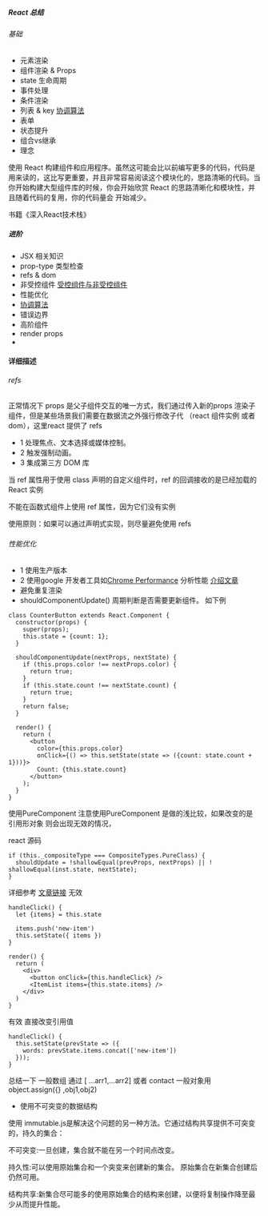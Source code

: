 
##### React 总结

###### 基础
* 元素渲染 
* 组件渲染 & Props
* state  生命周期
* 事件处理
* 条件渲染
* 列表 & key  [协调算法](https://doc.react-china.org/docs/reconciliation.html#%E9%80%92%E5%BD%92%E5%AD%90%E8%8A%82%E7%82%B9)
* 表单
* 状态提升
* 组合vs继承
* 理念

 使用 React 构建组件和应用程序。虽然这可能会比以前编写更多的代码，代码是用来读的，这比写更重要，并且非常容易阅读这个模块化的，思路清晰的代码。当你开始构建大型组件库的时候，你会开始欣赏 React 的思路清晰化和模块性，并且随着代码的复用，你的代码量会 开始减少。
 
 书籍《深入React技术栈》
 
 ##### 进阶
 * JSX 相关知识
 * prop-type 类型检查
 * refs & dom 
 * 非受控组件  [受控组件与非受控组件](http://goshakkk.name/controlled-vs-uncontrolled-inputs-react/) 
 * 性能优化
 * [协调算法](https://doc.react-china.org/docs/reconciliation.html#%E9%80%92%E5%BD%92%E5%AD%90%E8%8A%82%E7%82%B9)
 * 错误边界
 * 高阶组件
 * render props
 * 




#### 详细描述
###### refs
正常情况下 props 是父子组件交互的唯一方式，我们通过传入新的props 渲染子组件，但是某些场景我们需要在数据流之外强行修改子代 （react 组件实例 或者 dom），这里react 提供了 refs
* 1 处理焦点、文本选择或媒体控制。
* 2 触发强制动画。
* 3 集成第三方 DOM 库

当 ref 属性用于使用 class 声明的自定义组件时，ref 的回调接收的是已经加载的 React 实例

不能在函数式组件上使用 ref 属性，因为它们没有实例

使用原则：如果可以通过声明式实现，则尽量避免使用 refs

###### 性能优化
* 1 使用生产版本
* 2 使用google 开发者工具如[Chrome Performance](https://developers.google.com/web/tools/chrome-devtools/evaluate-performance/timeline-tool)  分析性能  [介绍文章](https://building.calibreapp.com/debugging-react-performance-with-react-16-and-chrome-devtools-c90698a522ad)
* 避免重复渲染
* shouldComponentUpdate() 周期判断是否需要更新组件。
如下例

```
class CounterButton extends React.Component {
  constructor(props) {
    super(props);
    this.state = {count: 1};
  }

  shouldComponentUpdate(nextProps, nextState) {
    if (this.props.color !== nextProps.color) {
      return true;
    }
    if (this.state.count !== nextState.count) {
      return true;
    }
    return false;
  }

  render() {
    return (
      <button
        color={this.props.color}
        onClick={() => this.setState(state => ({count: state.count + 1}))}>
        Count: {this.state.count}
      </button>
    );
  }
}
```
使用PureComponent 注意使用PureComponent 是做的浅比较，如果改变的是 引用形对象 则会出现无效的情况，

react 源码
```
if (this._compositeType === CompositeTypes.PureClass) {
  shouldUpdate = !shallowEqual(prevProps, nextProps) || ! shallowEqual(inst.state, nextState);
}

```
详细参考
[文章链接](http://www.zcfy.cc/article/why-and-how-to-use-purecomponent-in-react-js-60devs)
无效 

```
handleClick() {
  let {items} = this.state

  items.push('new-item')
  this.setState({ items })
}

render() {
  return (
    <div>
      <button onClick={this.handleClick} />
      <ItemList items={this.state.items} />
    </div>
  )
}

```
有效 直接改变引用值

```
handleClick() {
  this.setState(prevState => ({
    words: prevState.items.concat(['new-item'])
  }));
}
```
总结一下 一般数组 通过 [ ...arr1,...arr2] 或者 contact  一般对象用 object.assign({} ,obj1,obj2)

* 使用不可突变的数据结构

使用 immutable.js是解决这个问题的另一种方法。它通过结构共享提供不可突变的，持久的集合：

不可突变:一旦创建，集合就不能在另一个时间点改变。

持久性:可以使用原始集合和一个突变来创建新的集合。
原始集合在新集合创建后仍然可用。

结构共享:新集合尽可能多的使用原始集合的结构来创建，以便将复制操作降至最少从而提升性能。

